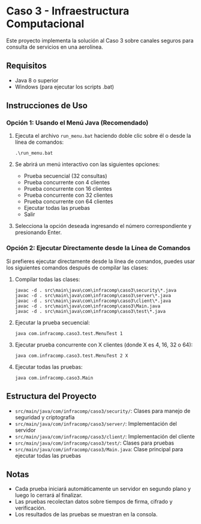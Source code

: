 # Caso 3 - Infraestructura Computacional

Este proyecto implementa la solución al Caso 3 sobre canales seguros para consulta de servicios en una aerolínea.

## Requisitos

- Java 8 o superior
- Windows (para ejecutar los scripts .bat)

## Instrucciones de Uso

### Opción 1: Usando el Menú Java (Recomendado)

1. Ejecuta el archivo `run_menu.bat` haciendo doble clic sobre él o desde la línea de comandos:
   ```
   .\run_menu.bat
   ```

2. Se abrirá un menú interactivo con las siguientes opciones:
   - Prueba secuencial (32 consultas)
   - Prueba concurrente con 4 clientes
   - Prueba concurrente con 16 clientes
   - Prueba concurrente con 32 clientes
   - Prueba concurrente con 64 clientes
   - Ejecutar todas las pruebas
   - Salir

3. Selecciona la opción deseada ingresando el número correspondiente y presionando Enter.

### Opción 2: Ejecutar Directamente desde la Línea de Comandos

Si prefieres ejecutar directamente desde la línea de comandos, puedes usar los siguientes comandos después de compilar las clases:

1. Compilar todas las clases:
   ```
   javac -d . src\main\java\com\infracomp\caso3\security\*.java
   javac -d . src\main\java\com\infracomp\caso3\server\*.java
   javac -d . src\main\java\com\infracomp\caso3\client\*.java
   javac -d . src\main\java\com\infracomp\caso3\Main.java
   javac -d . src\main\java\com\infracomp\caso3\test\*.java
   ```

2. Ejecutar la prueba secuencial:
   ```
   java com.infracomp.caso3.test.MenuTest 1
   ```

3. Ejecutar prueba concurrente con X clientes (donde X es 4, 16, 32 o 64):
   ```
   java com.infracomp.caso3.test.MenuTest 2 X
   ```

4. Ejecutar todas las pruebas:
   ```
   java com.infracomp.caso3.Main
   ```

## Estructura del Proyecto

- `src/main/java/com/infracomp/caso3/security/`: Clases para manejo de seguridad y criptografía
- `src/main/java/com/infracomp/caso3/server/`: Implementación del servidor
- `src/main/java/com/infracomp/caso3/client/`: Implementación del cliente
- `src/main/java/com/infracomp/caso3/test/`: Clases para pruebas
- `src/main/java/com/infracomp/caso3/Main.java`: Clase principal para ejecutar todas las pruebas

## Notas

- Cada prueba iniciará automáticamente un servidor en segundo plano y luego lo cerrará al finalizar.
- Las pruebas recolectan datos sobre tiempos de firma, cifrado y verificación.
- Los resultados de las pruebas se muestran en la consola. 